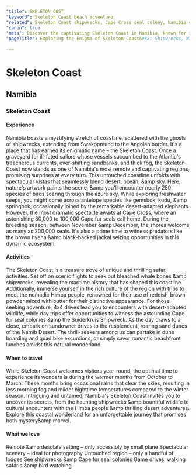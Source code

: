 ```yaml
---
"title": SKELETON COST
"keyword": Skeleton Coast beach adventure
"related": Skeleton Coast shipwrecks, Cape Cross seal colony, Namibia coastal scenery, Himba cultural encounter, Skeleton Coast wildlife safari, Desert-adapted elephants Namibia, Suiderkruis Shipwreck tour, Scenic flights Skeleton Coast, Namibia dune boarding
"canon": true
"meta": Discover the captivating Skeleton Coast in Namibia, known for its shipwrecks, Cape Cross seal colony, breathtaking coastal scenery.
"pageTitle": Exploring the Enigma of Skeleton Coast&#58; Shipwrecks, Wildlife, and Adventure

---
```


# Skeleton Coast
## Namibia
### Skeleton Coast

#### Experience
Namibia boasts a mystifying stretch of coastline, scattered with the ghosts of shipwrecks, extending from Swakopmund to the Angolan border. It's a place that has earned its enigmatic name – the Skeleton Coast.
Once a graveyard for ill-fated sailors whose vessels succumbed to the Atlantic's treacherous currents, ever-shifting sandbanks, and thick fog, the Skeleton Coast now stands as one of Namibia's most remote and captivating regions, promising surprises at every turn.
This untouched coastline unfolds with spectacular vistas that seamlessly blend desert, ocean, &amp sky. Here, nature's artwork paints the scene, &amp you'll encounter nearly 250 species of birds soaring through the azure sky. While exploring freshwater seeps, you might come across antelope species like gemsbok, kudu, &amp springbok, occasionally joined by the remarkable desert-adapted elephants.
However, the most dramatic spectacle awaits at Cape Cross, where an astonishing 80,000 to 100,000 Cape fur seals call home. During the breeding season, between November &amp December, the shores welcome as many as 200,000 seals. It's also a prime time to witness predators like the brown hyena &amp black-backed jackal seizing opportunities in this dynamic ecosystem.

#### Activities
The Skeleton Coast is a treasure trove of unique and thrilling safari activities. Set off on scenic flights to seek out bleached whale bones &amp shipwrecks, revealing the maritime history that has shaped this coastline. Additionally, immerse yourself in the rich culture of the region with trips to meet the nomadic Himba people, renowned for their use of reddish-brown powder mixed with butter for their distinctive appearance.
For those seeking adventure, 4x4 drives lead you to encounters with desert-adapted wildlife, while day trips offer opportunities to witness the astounding Cape fur seal colonies &amp the Suiderkruis Shipwreck. As the day draws to a close, embark on sundowner drives to the resplendent, roaring sand dunes of the Namib Desert.
The thrill-seekers among us can partake in dune boarding and quad bike excursions, or simply savor romantic beachfront lunches amidst this natural wonderland.

#### When to travel
While Skeleton Coast welcomes visitors year-round, the optimal time to experience its wonders is during the warmer months from October to March. These months bring occasional rains that clear the skies, resulting in less morning fog and milder nighttime temperatures compared to the winter season.
Intriguing and untamed, Namibia's Skeleton Coast invites you to uncover its secrets, from the haunting shipwrecks &amp bountiful wildlife to cultural encounters with the Himba people &amp thrilling desert adventures. Explore this coastal wonderland for an unforgettable journey that promises both mystery&amp marvel.


#### What we love
Remote &amp desolate setting – only accessibly by small plane
Spectacular scenery – ideal for photography
Untouched region – only a handful of lodges
See shipwrecks &amp Cape fur seal colonies
Game drives, walking safaris &amp bird watching